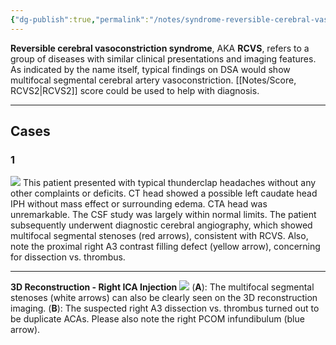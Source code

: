 ```yaml
---
{"dg-publish":true,"permalink":"/notes/syndrome-reversible-cerebral-vasoconstriction/","created":"2023-09-26T17:32:08.964-07:00","updated":"2023-09-27T15:13:34.453-07:00"}
---
```


**Reversible cerebral vasoconstriction syndrome**, AKA **RCVS**, refers to a group of diseases with similar clinical presentations and imaging features. As indicated by the name itself, typical findings on DSA would show multifocal segmental cerebral artery vasoconstriction. [[Notes/Score, RCVS2\|RCVS2]] score could be used to help with diagnosis.

---

## Cases

### 1

![](https://i.imgur.com/frOCsTH.jpg)
This patient presented with typical thunderclap headaches without any other complaints or deficits. CT head showed a possible left caudate head IPH without mass effect or surrounding edema. CTA head was unremarkable. The CSF study was largely within normal limits. The patient subsequently underwent diagnostic cerebral angiography, which showed multifocal segmental stenoses (red arrows), consistent with RCVS. Also, note the proximal right A3 contrast filling defect (yellow arrow), concerning for dissection vs. thrombus.

---

**3D Reconstruction - Right ICA Injection**
![](https://i.imgur.com/R4jJVRw.jpg)
(**A**): The multifocal segmental stenoses (white arrows) can also be clearly seen on the 3D reconstruction imaging. (**B**): The suspected right A3 dissection vs. thrombus turned out to be duplicate ACAs. Please also note the right PCOM infundibulum (blue arrow).
